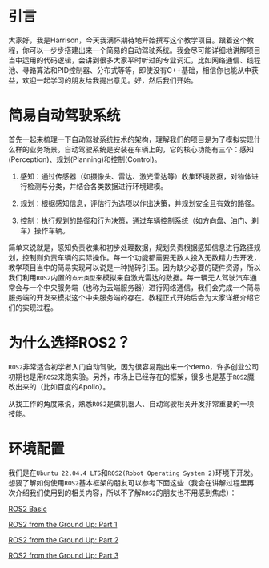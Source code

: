 # 引言

大家好，我是Harrison，今天我满怀期待地开始撰写这个教学项目。跟着这个教程，你可以一步步搭建出来一个简易的自动驾驶系统。我会尽可能详细地讲解项目当中运用的代码逻辑，会讲到很多大家平时听过的专业词汇，比如网络通信、线程池、寻路算法和PID控制器、分布式等等，即使没有C++基础，相信你也能从中获益，欢迎一起学习的朋友给我提出意见。好，然后我们开始。

# 简易自动驾驶系统

首先一起来梳理一下自动驾驶系统技术的架构，理解我们的项目是为了模拟实现什么样的业务场景。自动驾驶系统是安装在车辆上的，它的核心功能有三个：感知(Perception)、规划(Planning)和控制(Control)。

1. 感知：通过传感器（如摄像头、雷达、激光雷达等）收集环境数据，对物体进行检测与分类，并结合各类数据进行环境建模。

2. 规划：根据感知信息，评估行为选项以作出决策，并规划安全且有效的路径。

3. 控制：执行规划的路径和行为决策，通过车辆控制系统（如方向盘、油门、刹车）操作车辆。

简单来说就是，感知负责收集和初步处理数据，规划负责根据感知信息进行路径规划，控制则负责车辆的实际操作。每一个功能都需要无数人投入无数精力去开发，教学项目当中的简易实现可以说是一种抛砖引玉。因为缺少必要的硬件资源，所以我们利用`ROS2`内置的`点云类型`来模拟来自激光雷达的数据。每一辆无人驾驶汽车通常会与一个中央服务端（也称为云端服务器）进行网络通信，我们会完成一个简易服务端的开发来模拟这个中央服务端的存在。教程正式开始后会为大家详细介绍它们的实现过程。

# 为什么选择ROS2？

`ROS2`非常适合初学者入门自动驾驶，因为很容易跑出来一个demo，许多创业公司初期也是用`ROS2`来跑实验。另外，市场上已经存在的框架，很多也是基于`ROS2`魔改出来的（比如百度的Apollo）。

从找工作的角度来说，熟悉`ROS2`是做机器人、自动驾驶相关开发非常重要的一项技能。

# 环境配置

我们是在`Ubuntu 22.04.4 LTS`和`ROS2(Robot Operating System 2)`环境下开发。想要了解如何使用`ROS2`基本框架的朋友可以参考下面这些（我会在讲解过程里再次介绍我们使用到的相关内容，所以不了解`ROS2`的朋友也不用感到焦虑）：

[ROS2 Basic](https://github.com/Erio-Harrison/ros2_basic)

[ROS2 from the Ground Up: Part 1](https://medium.com/@nullbyte.in/ros2-from-the-ground-up-part-1-an-introduction-to-the-robot-operating-system-4c2065c5e032)

[ROS2 from the Ground Up: Part 2](https://medium.com/@nullbyte.in/ros2-from-the-ground-up-part-2-publishers-and-subscribers-8deda54927c7)

[ROS2 from the Ground Up: Part 3](https://medium.com/@nullbyte.in/ros2-from-the-ground-up-part-3-a-hands-on-guide-to-creating-custom-messages-and-turtlebot3-service-96a68df2e670)
